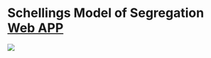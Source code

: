<h1>Schellings Model of Segregation <a href="https://Yyyyaaaannnnoooo.github.io/Schelling-s-Model-Of-Segregation/">Web APP</a></h1>
<p>
  <img src="https://user-images.githubusercontent.com/17408277/31388131-4de53844-adcd-11e7-8d40-bd9f60be120a.png"/>
<p>
